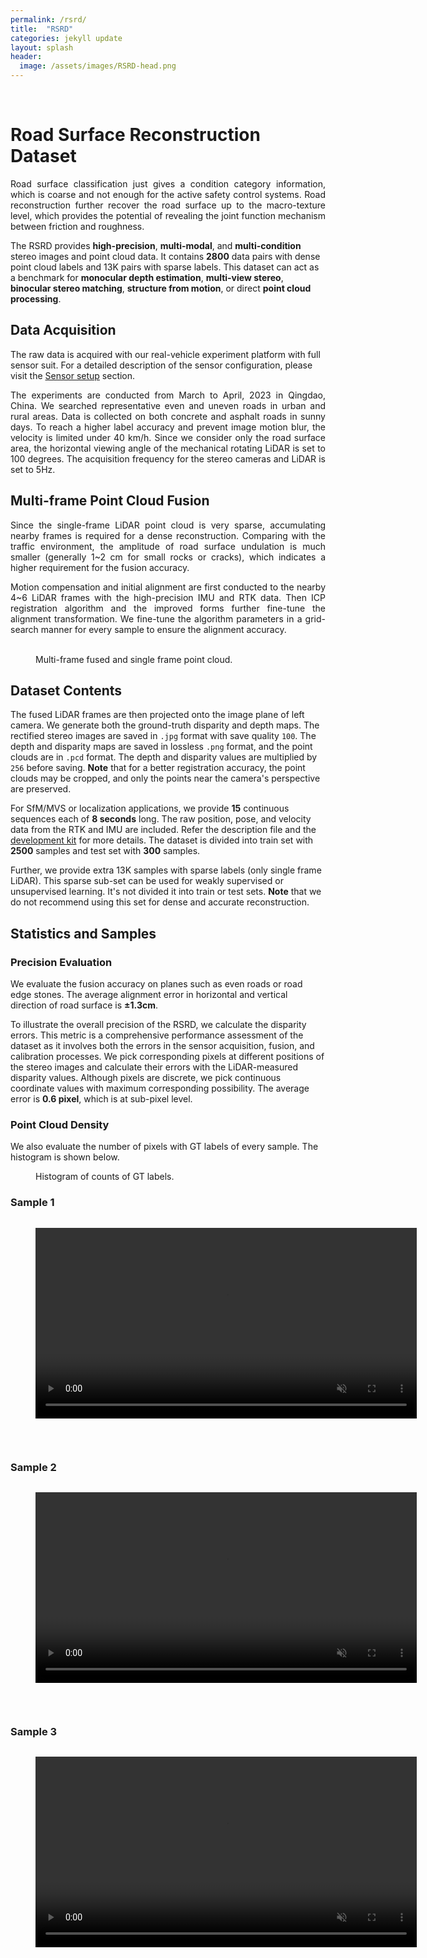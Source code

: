 ```yaml
---
permalink: /rsrd/
title:  "RSRD"
categories: jekyll update
layout: splash
header:
  image: /assets/images/RSRD-head.png
---
```

<br>

# Road Surface Reconstruction Dataset
<p style="text-align: justify;">
Road surface classification just gives a condition category information, which is coarse and not enough for the active safety control systems. Road reconstruction further
recover the road surface up to the macro-texture level, which provides the potential of revealing the joint function mechanism between friction and roughness.
</p>

The RSRD provides **high-precision**, **multi-modal**, and **multi-condition** stereo images and point cloud data. It contains **2800** data pairs with dense point cloud labels and 13K pairs with sparse labels. 
This dataset can act as a benchmark for **monocular depth estimation**, **multi-view stereo**, **binocular stereo matching**, **structure from motion**, or direct **point cloud processing**.

## Data Acquisition
The raw data is acquired with our real-vehicle experiment platform with full sensor suit. For a detailed description of the sensor configuration, please visit the [Sensor setup](/sensors) section.

<p style="text-align: justify;">
The experiments are conducted from March to April, 2023 in Qingdao, China. We searched representative even and uneven roads in urban and rural areas. Data is collected on both concrete and asphalt roads in sunny days.
To reach a higher label accuracy and prevent image motion blur, the velocity is limited under 40 km/h. Since we consider only the road surface area, the horizontal viewing angle of the mechanical rotating LiDAR is set to 100 degrees. 
The acquisition frequency for the stereo cameras and LiDAR is set to 5Hz.
</p>

## Multi-frame Point Cloud Fusion

<p style="text-align: justify;">
Since the single-frame LiDAR point cloud is very sparse, accumulating nearby frames is required for a dense reconstruction. Comparing with the traffic environment, the amplitude of road surface undulation is much smaller (generally 1~2 cm for small rocks or cracks), which indicates a higher requirement for the fusion accuracy. 
</p>

<p style="text-align: justify;">
Motion compensation and initial alignment are first conducted to the nearby 4~6 LiDAR frames with the high-precision IMU and RTK data. Then ICP registration algorithm and the improved forms further fine-tune the alignment transformation.
We fine-tune the algorithm parameters in a grid-search manner for every sample to ensure the alignment accuracy.

[comment]: <> (However, the geometric features near road surface area are in lack, and the distance intervals of LiDAR scan lines on road surface are nonlinear. Also, the road scenarios are variable and the algorithms are not robust to all samples. That brings much challenge to the high-precision registration.)
</p>

[comment]: <> (<figure class="align-center" style="width: 70%; margin-top: 0;">)

[comment]: <> (  <a href="/assets/images/image_with_points.png">)

[comment]: <> (  <img src="/assets/images/image_with_points.png" alt=""></a>)

[comment]: <> (  <figcaption>Multi-frame fused points and the projection onto image.</figcaption>)

[comment]: <> (</figure>)


<figure class="half">
<a href="/assets/images/image_with_points.png">
<img src="/assets/images/image_with_points.png"  alt=""></a>
<a href="/assets/images/image_with_points2.jpg">
<img src="/assets/images/image_with_points2.jpg" alt=""></a>
<figcaption>Multi-frame fused and single frame point cloud.</figcaption>
</figure>


## Dataset Contents

The fused LiDAR frames are then projected onto the image plane of left camera. We generate both the ground-truth disparity and depth maps. 
The rectified stereo images are saved in `.jpg` format with save quality `100`. The depth and disparity maps are saved in lossless `.png` format, and the point clouds are in `.pcd` format.
The depth and disparity values are multiplied by `256` before saving. **Note** that for a better registration accuracy, the point clouds may be cropped, and only the points near the camera's perspective are preserved.  

For SfM/MVS or localization applications, we provide **15** continuous sequences each of **8 seconds** long. The raw position, pose, and velocity data from the RTK and IMU are included. 
Refer the description file and the [development kit](https://github.com/ztsrxh/RSRD_dev_kit) for more details. The dataset is divided into train set with **2500** samples and test set with **300** samples.

Further, we provide extra 13K samples with sparse labels (only single frame LiDAR). This sparse sub-set can be used for weakly supervised or unsupervised learning.
It's not divided it into train or test sets. **Note** that we do not recommend using this set for dense and accurate reconstruction.

##  Statistics and Samples
### Precision Evaluation
We evaluate the fusion accuracy on planes such as even roads or road edge stones. The average alignment error in horizontal and vertical direction of road surface is **&plusmn;1.3cm**.

To illustrate the overall precision of the RSRD, we calculate the disparity errors. This metric is a comprehensive performance assessment of the dataset as it involves both the errors in the sensor acquisition, fusion, and calibration processes.
We pick corresponding pixels at different positions of the stereo images and calculate their errors with the LiDAR-measured disparity values. Although pixels are discrete, we pick continuous coordinate values with maximum corresponding possibility. 
The average error is **0.6 pixel**, which is at sub-pixel level.

### Point Cloud Density
We also evaluate the number of pixels with GT labels of every sample. The histogram is shown below.
<figure class="align-center" style="width: 50%; margin-top: 0;">
  <a href="/assets/images/counts-RSRD.jpg">
  <img src="/assets/images/counts-RSRD.jpg" alt=""></a>
  <figcaption>Histogram of counts of GT labels.</figcaption>
</figure>

### Sample 1
<figure class="align-center" style="width: 100%; margin-top: 0;">
  <a href="/assets/images/RSRD-sample1.png">
  <img src="/assets/images/RSRD-sample1.png" alt=""></a>
</figure>

<figure class="align-left" style="margin-top: 0;">
  <video autoplay loop muted playsinline preload="auto" width="610">
    <source src="/assets/videos/concrete-hole.webm" type="video/webm">
  </video>
</figure>

<figure class="align-middle" style="width: 36%; margin-top: 0;">
  <a href="/assets/images/RSRD-sample1d.png">
  <img  src="/assets/images/RSRD-sample1d.png" alt=""></a>
</figure>
<br>

### Sample 2
<figure class="align-center" style="width: 100%; margin-top: 0;">
  <a href="/assets/images/RSRD-sample2.png">
  <img src="/assets/images/RSRD-sample2.png" alt=""></a>
</figure>

<figure class="align-left" style="margin-top: 0;">
  <video autoplay loop muted playsinline preload="auto" width="610">
    <source src="/assets/videos/potehole.webm" type="video/webm">
  </video>
</figure>

<figure class="align-middle" style="margin-top: 0;">
  <a href="/assets/images/RSRD-sample2d.png">
  <img  src="/assets/images/RSRD-sample2d.png" alt=""></a>
</figure>
<br>

### Sample 3
<figure class="align-center" style="width: 100%; margin-top: 0;">
  <a href="/assets/images/RSRD-sample3.png">
  <img src="/assets/images/RSRD-sample3.png" alt=""></a>
</figure>

<figure class="align-left" style="margin-top: 0;">
  <video autoplay loop muted playsinline preload="auto" width="610">
    <source src="/assets/videos/speedbump.webm" type="video/webm">
  </video>
</figure>

<figure class="align-middle" style="margin-top: 0;">
  <a href="/assets/images/RSRD-sample3d.png">
  <img  src="/assets/images/RSRD-sample3d.png" alt=""></a>
</figure>








